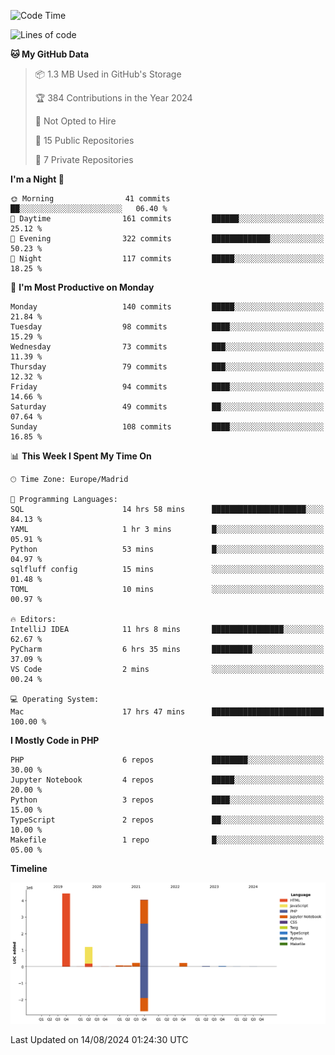 <!--START_SECTION:waka-->
![Code Time](http://img.shields.io/badge/Code%20Time-317%20hrs%203%20mins-blue)

![Lines of code](https://img.shields.io/badge/From%20Hello%20World%20I%27ve%20Written-10.3%20million%20lines%20of%20code-blue)

**🐱 My GitHub Data** 

> 📦 1.3 MB Used in GitHub's Storage 
 > 
> 🏆 384 Contributions in the Year 2024
 > 
> 🚫 Not Opted to Hire
 > 
> 📜 15 Public Repositories 
 > 
> 🔑 7 Private Repositories 
 > 
**I'm a Night 🦉** 

```text
🌞 Morning                41 commits          ██░░░░░░░░░░░░░░░░░░░░░░░   06.40 % 
🌆 Daytime                161 commits         ██████░░░░░░░░░░░░░░░░░░░   25.12 % 
🌃 Evening                322 commits         █████████████░░░░░░░░░░░░   50.23 % 
🌙 Night                  117 commits         █████░░░░░░░░░░░░░░░░░░░░   18.25 % 
```
📅 **I'm Most Productive on Monday** 

```text
Monday                   140 commits         █████░░░░░░░░░░░░░░░░░░░░   21.84 % 
Tuesday                  98 commits          ████░░░░░░░░░░░░░░░░░░░░░   15.29 % 
Wednesday                73 commits          ███░░░░░░░░░░░░░░░░░░░░░░   11.39 % 
Thursday                 79 commits          ███░░░░░░░░░░░░░░░░░░░░░░   12.32 % 
Friday                   94 commits          ████░░░░░░░░░░░░░░░░░░░░░   14.66 % 
Saturday                 49 commits          ██░░░░░░░░░░░░░░░░░░░░░░░   07.64 % 
Sunday                   108 commits         ████░░░░░░░░░░░░░░░░░░░░░   16.85 % 
```


📊 **This Week I Spent My Time On** 

```text
🕑︎ Time Zone: Europe/Madrid

💬 Programming Languages: 
SQL                      14 hrs 58 mins      █████████████████████░░░░   84.13 % 
YAML                     1 hr 3 mins         █░░░░░░░░░░░░░░░░░░░░░░░░   05.91 % 
Python                   53 mins             █░░░░░░░░░░░░░░░░░░░░░░░░   04.97 % 
sqlfluff config          15 mins             ░░░░░░░░░░░░░░░░░░░░░░░░░   01.48 % 
TOML                     10 mins             ░░░░░░░░░░░░░░░░░░░░░░░░░   00.97 % 

🔥 Editors: 
IntelliJ IDEA            11 hrs 8 mins       ████████████████░░░░░░░░░   62.67 % 
PyCharm                  6 hrs 35 mins       █████████░░░░░░░░░░░░░░░░   37.09 % 
VS Code                  2 mins              ░░░░░░░░░░░░░░░░░░░░░░░░░   00.24 % 

💻 Operating System: 
Mac                      17 hrs 47 mins      █████████████████████████   100.00 % 
```

**I Mostly Code in PHP** 

```text
PHP                      6 repos             ████████░░░░░░░░░░░░░░░░░   30.00 % 
Jupyter Notebook         4 repos             █████░░░░░░░░░░░░░░░░░░░░   20.00 % 
Python                   3 repos             ████░░░░░░░░░░░░░░░░░░░░░   15.00 % 
TypeScript               2 repos             ██░░░░░░░░░░░░░░░░░░░░░░░   10.00 % 
Makefile                 1 repo              █░░░░░░░░░░░░░░░░░░░░░░░░   05.00 % 
```



**Timeline**

![Lines of Code chart](https://raw.githubusercontent.com/danisoronellas/danisoronellas/main/assets/bar_graph.png)


 Last Updated on 14/08/2024 01:24:30 UTC
<!--END_SECTION:waka-->
